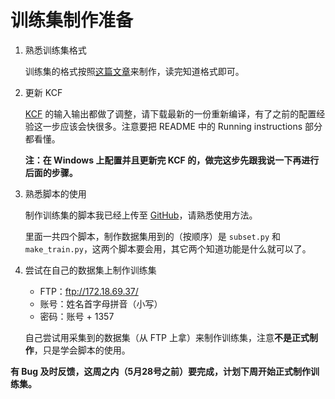 [KCF]: https://github.com/GetYourLocation/KCFcpp
[blog_make_train]: http://blog.csdn.net/sinat_30071459/article/details/50723212
[Toolkit]: https://github.com/GetYourLocation/Toolkit

# 训练集制作准备

1. 熟悉训练集格式

    训练集的格式按照[这篇文章][blog_make_train]来制作，读完知道格式即可。

2. 更新 KCF

    [KCF][KCF] 的输入输出都做了调整，请下载最新的一份重新编译，有了之前的配置经验这一步应该会快很多。注意要把 README 中的 Running instructions 部分都看懂。

    **注：在 Windows 上配置并且更新完 KCF 的，做完这步先跟我说一下再进行后面的步骤。**

3. 熟悉脚本的使用

    制作训练集的脚本我已经上传至 [GitHub][Toolkit]，请熟悉使用方法。

    里面一共四个脚本，制作数据集用到的（按顺序）是 `subset.py` 和 `make_train.py`，这两个脚本要会用，其它两个知道功能是什么就可以了。

4. 尝试在自己的数据集上制作训练集

    - FTP：ftp://172.18.69.37/
    - 账号：姓名首字母拼音（小写）
    - 密码：账号 + 1357

    自己尝试用采集到的数据集（从 FTP 上拿）来制作训练集，注意**不是正式制作**，只是学会脚本的使用。

**有 Bug 及时反馈，这周之内（5月28号之前）要完成，计划下周开始正式制作训练集。**